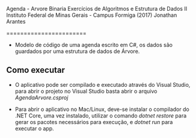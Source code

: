 Agenda - Arvore Binaria
  Exercícios de Algoritmos e Estrutura de Dados II
  Instituto Federal de Minas Gerais - Campus Formiga (2017)
  Jonathan Arantes

=======================

- Modelo de código de uma agenda escrito em C#, os dados são guardados por uma estrutura de dados de Árvore.

Como executar
-------------

- O aplicativo pode ser compilado e executado através do Visual Studio, para abrir o projeto no Visual Studio basta abrir o arquivo *AgendaArvore.csproj*

- Para abrir o aplicativo no Mac/Linux, deve-se instalar o compilador do .NET Core, uma vez instalado, utilizar o comando *dotnet restore* para gerar os pacotes necessários para execução, e *dotnet run* para executar o app.
